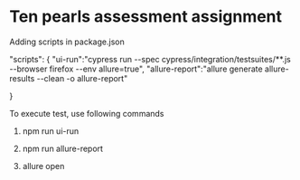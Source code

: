 # Ten pearls assessment assignment


Adding scripts in package.json

"scripts": {
    "ui-run":"cypress run --spec cypress/integration/testsuites/**.js --browser firefox --env allure=true",
    "allure-report":"allure generate allure-results --clean -o allure-report"
    
  }

To execute test, use following commands 

1) npm run ui-run

2) npm run allure-report

3) allure open
